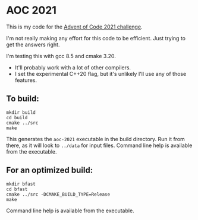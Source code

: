 # AOC 2021

This is my code for the [Advent of Code 2021 challenge](https://adventofcode.com/2021).

I'm not really making any effort for this code to be efficient. Just trying to get the answers right.

I'm testing this with gcc 8.5 and cmake 3.20.

* It'll probably work with a lot of other compilers. 
* I set the experimental C++20 flag, but it's unlikely I'll use any of those features.

## To build:
```
mkdir build
cd build
cmake ../src
make
```

This generates the `aoc-2021` executable in the build directory. Run it from there, as it will look to `../data` for input files.
Command line help is available from the executable.

## For an optimized build:
```
mkdir bfast
cd bfast
cmake ../src -DCMAKE_BUILD_TYPE=Release
make
```

Command line help is available from the executable.

